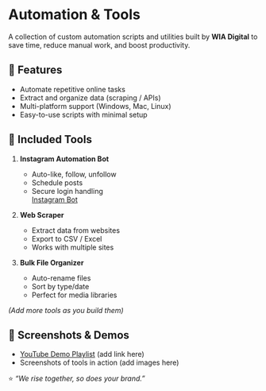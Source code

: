 # Automation & Tools

A collection of custom automation scripts and utilities built by **WIA Digital** to save time, reduce manual work, and boost productivity.

## 🔧 Features
- Automate repetitive online tasks  
- Extract and organize data (scraping / APIs)  
- Multi-platform support (Windows, Mac, Linux)  
- Easy-to-use scripts with minimal setup  

## 📂 Included Tools
1. **Instagram Automation Bot**  
   - Auto-like, follow, unfollow  
   - Schedule posts  
   - Secure login handling  
[Instagram Bot](https://github.com/your-username/instagram-bot)

2. **Web Scraper**  
   - Extract data from websites  
   - Export to CSV / Excel  
   - Works with multiple sites  

3. **Bulk File Organizer**  
   - Auto-rename files  
   - Sort by type/date  
   - Perfect for media libraries  

*(Add more tools as you build them)*  

## 📸 Screenshots & Demos

* [YouTube Demo Playlist](#) (add link here)
* Screenshots of tools in action (add images here)

⭐ *“We rise together, so does your brand.”*
